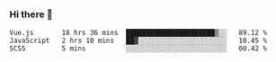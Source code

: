 ### Hi there 👋

<!--
**xin-code/Xin-code** is a ✨ _special_ ✨ repository because its `README.md` (this file) appears on your GitHub profile.

Here are some ideas to get you started:
<!--START_SECTION:waka-->
```text
Vue.js       18 hrs 36 mins  ██████████████████████▒░░   89.12 % 
JavaScript   2 hrs 10 mins   ██▓░░░░░░░░░░░░░░░░░░░░░░   10.45 % 
SCSS         5 mins          ░░░░░░░░░░░░░░░░░░░░░░░░░   00.42 % 
```
<!--END_SECTION:waka-->
